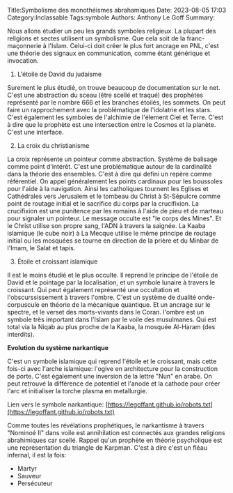 Title:Symbolisme des monothéismes abrahamiques
Date: 2023-08-05 17:03
Category:Inclassable
Tags:symbole
Authors: Anthony Le Goff
Summary:

Nous allons étudier un peu les grands symboles religieux. La plupart des religions et sectes utilisent un symbolisme. Que cela soit de la franc-maçonnerie à l'Islam. Celui-ci doit créer le plus fort ancrage en PNL, c'est une théorie des signaux en communication, comme étant générique et invocation.

1. L'étoile de David du judaisme

Surement le plus étudié, on trouve beaucoup de documentation sur le net. C'est une abstraction du sceau (être scellé et traqué) des prophètes représenté par le nombre 666 et les branches étoilés, les sommets. On peut faire un rapprochement avec la problématique de l'idolatrie et les stars. C'est également les symboles de l'alchimie de l'élement Ciel et Terre. C'est à dire que le prophète est une intersection entre le Cosmos et la planète. C'est une interface.

2. La croix du christianisme

La croix représente un pointeur comme abstraction. Système de balisage comme point d'intérêt. C'est une problématique autour de la cardinalité dans la théorie des ensembles. C'est à dire qui defini un repère comme référentiel. On appel généralement les points cardinaux pour les boussoles pour l'aide à la navigation. Ainsi les catholiques tournent les Eglises et Cathédrales vers Jerusalem et le tombeau du Christ à St-Sépulcre comme point de routage initial et le sacrifice du corps par la crucifixion. La crucifixion est une punitence par les romains à l'aide de pieu et de marteau pour signaler un pointeur. Le message occulte est "le corps des Mines". Et le Christ utilise son propre sang, l'ADN à travers la saignée. La Kaaba islamique (le cube noir) à La Mecque utilise le même principe de routage initial ou les mosquées se tourne en direction de la prière et du Minbar de l'Imam, le Salat et tapis. 

3. Étoile et croissant islamique

Il est le moins étudié et le plus occulte. Il reprend le principe de l'étoile de David et le pointage par la localisation, et un symbole lunaire à travers le croissant. Qui peut également représenté une occultation et l'obscurssissement à travers l'ombre. C'est un système de dualité onde-corpuscule en théorie de la mécanique quantique. Et un ancrage sur le spectre, et le verset des morts-vivants dans le Coran. l'ombre est un symbole très important dans l'Islam par le voile des musulmanes. Qui est total via la Niqab au plus proche de la Kaaba, la mosquée Al-Haram (des interdits). 


**Evolution du système narkantique**

C'est un symbole islamique qui reprend l'étoile et le croissant, mais cette fois-ci avec l'arche islamique: l'ogive en architecture pour la construction de porte. C'est également une inversion de la lettre "Nun" en arabe. On peut retrouvé la différence de potentiel et l'anode et la cathode pour créer l'arc et initialiser la torche plasma en metallurgie.

Lien vers le symbole narkantique: [https://legoffant.github.io/robots.txt](https://legoffant.github.io/robots.txt)


Comme toutes les révélations prophétiques, le narkantisme à travers "Nominoé II" dans voile est annihilation est connectés aux grandes religions abrahimiques car scellé. Rappel qu'un prophète en théorie psycholique est une représentation du triangle de Karpman. C'est à dire c'est un fléau infernal, il est la fois:

* Martyr
* Sauveur
* Persécuteur
